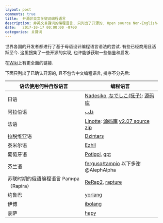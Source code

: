 ```yaml
---
layout: post
comments: true
title:  开源非英文关键词编程语言
description: 非英文关键词的编程语言, 只列出了开源的. Open source Non-English-based programming languages 
date:   2017-10-17 00:00:00 -0700
categories: 关键词
---
```


世界各国的开发者都进行了基于母语设计编程语言语法的尝试. 有些已经商用且活跃至今. 这里搜集了一些开源的实现, 也许能够获取一些借鉴和启发.

在[Wiki](https://en.wikipedia.org/wiki/Non-English-based_programming_languages)上有更全面的链接.

下面只列出了已确认开源的, 且不包含中文编程语言, 排序不分先后:

| 语法使用何种自然语言 | 编程语言 | 
| ------------- | ------------- |
日语 | [Nadesiko, なでしこ(抚子)](https://nadesi.com/): [源码库](https://github.com/kujirahand/nadesiko3) 
阿拉伯语 | [قلب](https://github.com/nasser/---) |
法语 | [Linotte](http://langagelinotte.free.fr/wordpress/): [源码库](https://bitbucket.org/metalm/langagelinotte/) [v2.07 source zip](https://bitbucket.org/metalm/langagelinotte/downloads/Linotte_2.07.00_source.zip)
拉脱维亚语 | [Dzintars](https://github.com/dzintars-valoda/dzintars)
泰米尔语 | [Ezhil](https://sourceforge.net/p/ezhillang/code/ci/master/tree/)
葡萄牙语 | [Potigol](https://github.com/potigol/Potigol), [gpt](https://github.com/thiago-silva/gpt)
芬兰语 | [fergusq/tampio](https://github.com/fergusq/tampio) 以下多谢 @AlephAlpha
苏联时期的俄语编程语言 Рапира（Rapira）| [ReRap2](https://github.com/freeduke33/rerap2), [rapture](https://github.com/mattmikolay/rapture)
约鲁巴 | [yorlang](https://github.com/anoniscoding/yorlang)
伊博 | [ibolang](https://github.com/ORC-1/ibolang)
豪萨 | [hapy](https://github.com/hapy-lang/hapy)